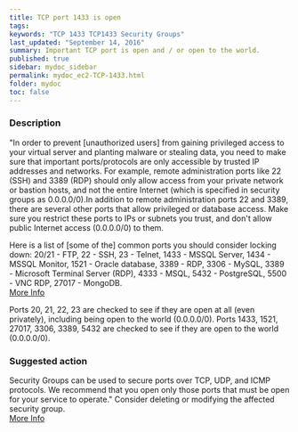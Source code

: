 ```yaml
---
title: TCP port 1433 is open
tags:
keywords: "TCP 1433 TCP1433 Security Groups"
last_updated: "September 14, 2016"
summary: Important TCP port is open and / or open to the world.
published: true
sidebar: mydoc_sidebar
permalink: mydoc_ec2-TCP-1433.html
folder: mydoc
toc: false
---
```


### Description  
"In order to prevent [unauthorized users] from gaining privileged access to your virtual server and planting malware or stealing data, you need to make sure that important ports/protocols are only accessible by trusted IP addresses and networks. For example, remote administration ports like 22 (SSH) and 3389 (RDP) should only allow access from your private network or bastion hosts, and not the entire Internet (which is specified in security groups as 0.0.0.0/0).In addition to remote administration ports 22 and 3389, there are several other ports that allow privileged or database access. Make sure you restrict these ports to IPs or subnets you trust, and don't allow public Internet access (0.0.0.0/0) to them.

Here is a list of [some of the] common ports you should consider locking down: 20/21 - FTP, 22 - SSH, 23 - Telnet, 1433 - MSSQL Server, 1434 - MSSQL Monitor, 1521 - Oracle database, 3389 - RDP, 3306 - MySQL, 3389 - Microsoft Terminal Server (RDP), 4333 - MSQL, 5432 - PostgreSQL, 5500 - VNC RDP, 27017 - MongoDB.  
[More Info](https://aws.amazon.com/articles/1233/)

Ports 20, 21, 22, 23 are checked to see if they are open at all (even privately), including being open to the world (0.0.0.0/0).
Ports 1433, 1521, 27017, 3306, 3389, 5432 are checked to see if they are open to the world (0.0.0.0/0).

### Suggested action   
Security Groups can be used to secure ports over TCP, UDP, and ICMP protocols. We recommend that you open only those ports that must be open for your service to operate." Consider deleting or modifying the affected security group.  
[More Info](https://aws.amazon.com/articles/1233/)


